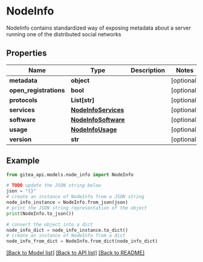 # NodeInfo

NodeInfo contains standardized way of exposing metadata about a server running one of the distributed social networks

## Properties

Name | Type | Description | Notes
------------ | ------------- | ------------- | -------------
**metadata** | **object** |  | [optional] 
**open_registrations** | **bool** |  | [optional] 
**protocols** | **List[str]** |  | [optional] 
**services** | [**NodeInfoServices**](NodeInfoServices.md) |  | [optional] 
**software** | [**NodeInfoSoftware**](NodeInfoSoftware.md) |  | [optional] 
**usage** | [**NodeInfoUsage**](NodeInfoUsage.md) |  | [optional] 
**version** | **str** |  | [optional] 

## Example

```python
from gitea_api.models.node_info import NodeInfo

# TODO update the JSON string below
json = "{}"
# create an instance of NodeInfo from a JSON string
node_info_instance = NodeInfo.from_json(json)
# print the JSON string representation of the object
print(NodeInfo.to_json())

# convert the object into a dict
node_info_dict = node_info_instance.to_dict()
# create an instance of NodeInfo from a dict
node_info_from_dict = NodeInfo.from_dict(node_info_dict)
```
[[Back to Model list]](../README.md#documentation-for-models) [[Back to API list]](../README.md#documentation-for-api-endpoints) [[Back to README]](../README.md)


